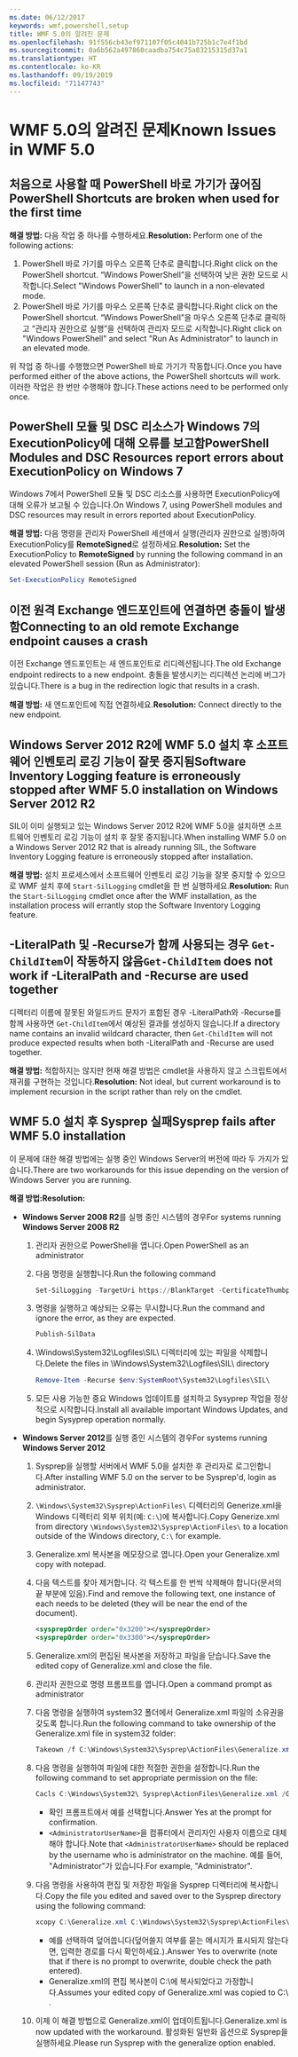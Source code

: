 ```yaml
---
ms.date: 06/12/2017
keywords: wmf,powershell,setup
title: WMF 5.0의 알려진 문제
ms.openlocfilehash: 91f556cb43ef971107f05c4041b725b1c7e4f1bd
ms.sourcegitcommit: 0a6b562a497860caadba754c75a83215315d37a1
ms.translationtype: HT
ms.contentlocale: ko-KR
ms.lasthandoff: 09/19/2019
ms.locfileid: "71147743"
---
```

# <a name="known-issues-in-wmf-50"></a><span data-ttu-id="65c13-103">WMF 5.0의 알려진 문제</span><span class="sxs-lookup"><span data-stu-id="65c13-103">Known Issues in WMF 5.0</span></span>

## <a name="powershell-shortcuts-are-broken-when-used-for-the-first-time"></a><span data-ttu-id="65c13-104">처음으로 사용할 때 PowerShell 바로 가기가 끊어짐</span><span class="sxs-lookup"><span data-stu-id="65c13-104">PowerShell Shortcuts are broken when used for the first time</span></span>

<span data-ttu-id="65c13-105">**해결 방법:** 다음 작업 중 하나를 수행하세요.</span><span class="sxs-lookup"><span data-stu-id="65c13-105">**Resolution:** Perform one of the following actions:</span></span>

1. <span data-ttu-id="65c13-106">PowerShell 바로 가기를 마우스 오른쪽 단추로 클릭합니다.</span><span class="sxs-lookup"><span data-stu-id="65c13-106">Right click on the PowerShell shortcut.</span></span> <span data-ttu-id="65c13-107">“Windows PowerShell”을 선택하여 낮은 권한 모드로 시작합니다.</span><span class="sxs-lookup"><span data-stu-id="65c13-107">Select "Windows PowerShell" to launch in a non-elevated mode.</span></span>
2. <span data-ttu-id="65c13-108">PowerShell 바로 가기를 마우스 오른쪽 단추로 클릭합니다.</span><span class="sxs-lookup"><span data-stu-id="65c13-108">Right click on the PowerShell shortcut.</span></span> <span data-ttu-id="65c13-109">“Windows PowerShell”을 마우스 오른쪽 단추로 클릭하고 “관리자 권한으로 실행”을 선택하여 관리자 모드로 시작합니다.</span><span class="sxs-lookup"><span data-stu-id="65c13-109">Right click on "Windows PowerShell" and select "Run As Administrator" to launch in an elevated mode.</span></span>

<span data-ttu-id="65c13-110">위 작업 중 하나를 수행했으면 PowerShell 바로 가기가 작동합니다.</span><span class="sxs-lookup"><span data-stu-id="65c13-110">Once you have performed either of the above actions, the PowerShell shortcuts will work.</span></span> <span data-ttu-id="65c13-111">이러한 작업은 한 번만 수행해야 합니다.</span><span class="sxs-lookup"><span data-stu-id="65c13-111">These actions need to be performed only once.</span></span>

## <a name="powershell-modules-and-dsc-resources-report-errors-about-executionpolicy-on-windows-7"></a><span data-ttu-id="65c13-112">PowerShell 모듈 및 DSC 리소스가 Windows 7의 ExecutionPolicy에 대해 오류를 보고함</span><span class="sxs-lookup"><span data-stu-id="65c13-112">PowerShell Modules and DSC Resources report errors about ExecutionPolicy on Windows 7</span></span>

<span data-ttu-id="65c13-113">Windows 7에서 PowerShell 모듈 및 DSC 리소스를 사용하면 ExecutionPolicy에 대해 오류가 보고될 수 있습니다.</span><span class="sxs-lookup"><span data-stu-id="65c13-113">On Windows 7, using PowerShell modules and DSC resources may result in errors reported about ExecutionPolicy.</span></span>

<span data-ttu-id="65c13-114">**해결 방법:** 다음 명령을 관리자 PowerShell 세션에서 실행(관리자 권한으로 실행)하여 ExecutionPolicy를 **RemoteSigned**로 설정하세요.</span><span class="sxs-lookup"><span data-stu-id="65c13-114">**Resolution:** Set the ExecutionPolicy to **RemoteSigned** by running the following command in an elevated PowerShell session (Run as Administrator):</span></span>

```powershell
Set-ExecutionPolicy RemoteSigned
```

## <a name="connecting-to-an-old-remote-exchange-endpoint-causes-a-crash"></a><span data-ttu-id="65c13-115">이전 원격 Exchange 엔드포인트에 연결하면 충돌이 발생함</span><span class="sxs-lookup"><span data-stu-id="65c13-115">Connecting to an old remote Exchange endpoint causes a crash</span></span>

<span data-ttu-id="65c13-116">이전 Exchange 엔드포인트는 새 엔드포인트로 리디렉션됩니다.</span><span class="sxs-lookup"><span data-stu-id="65c13-116">The old Exchange endpoint redirects to a new endpoint.</span></span> <span data-ttu-id="65c13-117">충돌을 발생시키는 리디렉션 논리에 버그가 있습니다.</span><span class="sxs-lookup"><span data-stu-id="65c13-117">There is a bug in the redirection logic that results in a crash.</span></span>

<span data-ttu-id="65c13-118">**해결 방법:** 새 엔드포인트에 직접 연결하세요.</span><span class="sxs-lookup"><span data-stu-id="65c13-118">**Resolution:** Connect directly to the new endpoint.</span></span>

## <a name="software-inventory-logging-feature-is-erroneously-stopped-after-wmf-50-installation-on-windows-server-2012-r2"></a><span data-ttu-id="65c13-119">Windows Server 2012 R2에 WMF 5.0 설치 후 소프트웨어 인벤토리 로깅 기능이 잘못 중지됨</span><span class="sxs-lookup"><span data-stu-id="65c13-119">Software Inventory Logging feature is erroneously stopped after WMF 5.0 installation on Windows Server 2012 R2</span></span>

<span data-ttu-id="65c13-120">SIL이 이미 실행되고 있는 Windows Server 2012 R2에 WMF 5.0을 설치하면 소프트웨어 인벤토리 로깅 기능이 설치 후 잘못 중지됩니다.</span><span class="sxs-lookup"><span data-stu-id="65c13-120">When installing WMF 5.0 on a Windows Server 2012 R2 that is already running SIL, the Software Inventory Logging feature is erroneously stopped after installation.</span></span>

<span data-ttu-id="65c13-121">**해결 방법:** 설치 프로세스에서 소프트웨어 인벤토리 로깅 기능을 잘못 중지할 수 있으므로 WMF 설치 후에 `Start-SilLogging` cmdlet을 한 번 실행하세요.</span><span class="sxs-lookup"><span data-stu-id="65c13-121">**Resolution:** Run the `Start-SilLogging` cmdlet once after the WMF installation, as the installation process will errantly stop the Software Inventory Logging feature.</span></span>

## <a name="get-childitem-does-not-work-if--literalpath-and--recurse-are-used-together"></a><span data-ttu-id="65c13-122">-LiteralPath 및 -Recurse가 함께 사용되는 경우 `Get-ChildItem`이 작동하지 않음</span><span class="sxs-lookup"><span data-stu-id="65c13-122">`Get-ChildItem` does not work if -LiteralPath and -Recurse are used together</span></span>

<span data-ttu-id="65c13-123">디렉터리 이름에 잘못된 와일드카드 문자가 포함된 경우 -LiteralPath와 -Recurse를 함께 사용하면 `Get-ChildItem`에서 예상된 결과를 생성하지 않습니다.</span><span class="sxs-lookup"><span data-stu-id="65c13-123">If a directory name contains an invalid wildcard character, then `Get-ChildItem` will not produce expected results when both -LiteralPath and -Recurse are used together.</span></span>

<span data-ttu-id="65c13-124">**해결 방법:** 적합하지는 않지만 현재 해결 방법은 cmdlet을 사용하지 않고 스크립트에서 재귀를 구현하는 것입니다.</span><span class="sxs-lookup"><span data-stu-id="65c13-124">**Resolution:** Not ideal, but current workaround is to implement recursion in the script rather than rely on the cmdlet.</span></span>

## <a name="sysprep-fails-after-wmf-50-installation"></a><span data-ttu-id="65c13-125">WMF 5.0 설치 후 Sysprep 실패</span><span class="sxs-lookup"><span data-stu-id="65c13-125">Sysprep fails after WMF 5.0 installation</span></span>

<span data-ttu-id="65c13-126">이 문제에 대한 해결 방법에는 실행 중인 Windows Server의 버전에 따라 두 가지가 있습니다.</span><span class="sxs-lookup"><span data-stu-id="65c13-126">There are two workarounds for this issue depending on the version of Windows Server you are running.</span></span>

<span data-ttu-id="65c13-127">**해결 방법:**</span><span class="sxs-lookup"><span data-stu-id="65c13-127">**Resolution:**</span></span>

- <span data-ttu-id="65c13-128">**Windows Server 2008 R2**를 실행 중인 시스템의 경우</span><span class="sxs-lookup"><span data-stu-id="65c13-128">For systems running **Windows Server 2008 R2**</span></span>
  1. <span data-ttu-id="65c13-129">관리자 권한으로 PowerShell을 엽니다.</span><span class="sxs-lookup"><span data-stu-id="65c13-129">Open PowerShell as an administrator</span></span>
  2. <span data-ttu-id="65c13-130">다음 명령을 실행합니다.</span><span class="sxs-lookup"><span data-stu-id="65c13-130">Run the following command</span></span>

     ```powershell
     Set-SilLogging -TargetUri https://BlankTarget -CertificateThumbprint 0123456789
     ```

  3. <span data-ttu-id="65c13-131">명령을 실행하고 예상되는 오류는 무시합니다.</span><span class="sxs-lookup"><span data-stu-id="65c13-131">Run the command and ignore the error, as they are expected.</span></span>

     ```powershell
     Publish-SilData
     ```

  4. <span data-ttu-id="65c13-132">\Windows\System32\Logfiles\SIL\ 디렉터리에 있는 파일을 삭제합니다.</span><span class="sxs-lookup"><span data-stu-id="65c13-132">Delete the files in  \Windows\System32\Logfiles\SIL\ directory</span></span>

     ```powershell
     Remove-Item -Recurse $env:SystemRoot\System32\Logfiles\SIL\
     ```

  5. <span data-ttu-id="65c13-133">모든 사용 가능한 중요 Windows 업데이트를 설치하고 Sysyprep 작업을 정상적으로 시작합니다.</span><span class="sxs-lookup"><span data-stu-id="65c13-133">Install all available important Windows Updates, and begin Sysyprep operation normally.</span></span>

- <span data-ttu-id="65c13-134">**Windows Server 2012**를 실행 중인 시스템의 경우</span><span class="sxs-lookup"><span data-stu-id="65c13-134">For systems running **Windows Server 2012**</span></span>
  1. <span data-ttu-id="65c13-135">Sysprep을 실행할 서버에서 WMF 5.0을 설치한 후 관리자로 로그인합니다.</span><span class="sxs-lookup"><span data-stu-id="65c13-135">After installing WMF 5.0 on the server to be Sysprep'd, login as administrator.</span></span>
  2. <span data-ttu-id="65c13-136">`\Windows\System32\Sysprep\ActionFiles\` 디렉터리의 Generize.xml을 Windows 디렉터리 외부 위치(예: `C:\`)에 복사합니다.</span><span class="sxs-lookup"><span data-stu-id="65c13-136">Copy Generize.xml from directory `\Windows\System32\Sysprep\ActionFiles\` to a location outside of the Windows directory, `C:\` for example.</span></span>
  3. <span data-ttu-id="65c13-137">Generalize.xml 복사본을 메모장으로 엽니다.</span><span class="sxs-lookup"><span data-stu-id="65c13-137">Open your Generalize.xml copy with notepad.</span></span>
  4. <span data-ttu-id="65c13-138">다음 텍스트를 찾아 제거합니다. 각 텍스트를 한 번씩 삭제해야 합니다(문서의 끝 부분에 있음).</span><span class="sxs-lookup"><span data-stu-id="65c13-138">Find and remove the following text, one instance of each needs to be deleted (they will be near the end of the document).</span></span>

     ```xml
     <sysprepOrder order="0x3200"></sysprepOrder>
     <sysprepOrder order="0x3300"></sysprepOrder>
     ```

  5. <span data-ttu-id="65c13-139">Generalize.xml의 편집된 복사본을 저장하고 파일을 닫습니다.</span><span class="sxs-lookup"><span data-stu-id="65c13-139">Save the edited copy of Generalize.xml and close the file.</span></span>
  6. <span data-ttu-id="65c13-140">관리자 권한으로 명령 프롬프트를 엽니다.</span><span class="sxs-lookup"><span data-stu-id="65c13-140">Open a command prompt as administrator</span></span>
  7. <span data-ttu-id="65c13-141">다음 명령을 실행하여 system32 폴더에서 Generalize.xml 파일의 소유권을 갖도록 합니다.</span><span class="sxs-lookup"><span data-stu-id="65c13-141">Run the following command to take ownership of the Generalize.xml file in system32 folder:</span></span>

     ```powershell
     Takeown /f C:\Windows\System32\Sysprep\ActionFiles\Generalize.xml
     ```

  8. <span data-ttu-id="65c13-142">다음 명령을 실행하여 파일에 대한 적절한 권한을 설정합니다.</span><span class="sxs-lookup"><span data-stu-id="65c13-142">Run the following command to set appropriate permission on the file:</span></span>

     ```powershell
     Cacls C:\Windows\System32\ Sysprep\ActionFiles\Generalize.xml /G `<AdministratorUserName>`:F
     ```

     - <span data-ttu-id="65c13-143">확인 프롬프트에서 예를 선택합니다.</span><span class="sxs-lookup"><span data-stu-id="65c13-143">Answer Yes at the prompt for confirmation.</span></span>
     - <span data-ttu-id="65c13-144">`<AdministratorUserName>`을 컴퓨터에서 관리자인 사용자 이름으로 대체해야 합니다.</span><span class="sxs-lookup"><span data-stu-id="65c13-144">Note that `<AdministratorUserName>` should be replaced by the username who is administrator on the machine.</span></span> <span data-ttu-id="65c13-145">예를 들어, "Administrator"가 있습니다.</span><span class="sxs-lookup"><span data-stu-id="65c13-145">For example, "Administrator".</span></span>

  9. <span data-ttu-id="65c13-146">다음 명령을 사용하여 편집 및 저장한 파일을 Sysprep 디렉터리에 복사합니다.</span><span class="sxs-lookup"><span data-stu-id="65c13-146">Copy the file you edited and saved over to the Sysprep directory using the following command:</span></span>

     ```powershell
     xcopy C:\Generalize.xml C:\Windows\System32\Sysprep\ActionFiles\Generalize.xml
     ```

     - <span data-ttu-id="65c13-147">예를 선택하여 덮어씁니다(덮어쓸지 여부를 묻는 메시지가 표시되지 않는다면, 입력한 경로를 다시 확인하세요.).</span><span class="sxs-lookup"><span data-stu-id="65c13-147">Answer Yes to overwrite (note that if there is no prompt to overwrite, double check the path entered).</span></span>
     - <span data-ttu-id="65c13-148">Generalize.xml의 편집 복사본이 C:\에 복사되었다고 가정합니다.</span><span class="sxs-lookup"><span data-stu-id="65c13-148">Assumes your edited copy of Generalize.xml was copied to C:\ .</span></span>

  10. <span data-ttu-id="65c13-149">이제 이 해결 방법으로 Generalize.xml이 업데이트됩니다.</span><span class="sxs-lookup"><span data-stu-id="65c13-149">Generalize.xml is now updated with the workaround.</span></span> <span data-ttu-id="65c13-150">활성화된 일반화 옵션으로 Sysprep을 실행하세요.</span><span class="sxs-lookup"><span data-stu-id="65c13-150">Please run Sysprep with the generalize option enabled.</span></span>